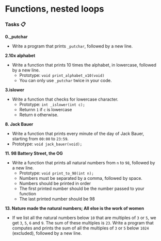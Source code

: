 # Functions, nested loops

### Tasks 📋

**0.\_putchar**

- Write a program that prints `_putchar`, followed by a new line.

**2.10x alphabet**

- Write a function that prints 10 times the alphabet, in lowercase, followed by a new line.
  - Prototype: `void print_alphabet_x10(void)`
  - You can only use `_putchar` twice in your code.

**3.islower**

- Write a function that checks for lowercase character.
  - Prototype: `int _islower(int c);`
  - Returnn `1` if `c` is lowercase
  - Return `0` otherwise.

**8. Jack Bauer**

- Write a function that prints every minute of the day of Jack Bauer, starting from `00:00` to `23:59`.
- Prototype: `void jack_bauer(void);`

**11. 98 Battery Street, the OG**

- Write a function that prints all natural numbers from `n` to `98`, followed by a new line.
  - Prototype: `void print_to_98(int n);`
  - Numbers must be separated by a comma, followed by space.
  - Numbers should be printed in order
  - The first printed number should be the number passed to your function
  - The last printed number should be 98

**13. Nature made the natural numbers; All else is the work of women**

- If we list all the natural numbers below `10` that are multiples of `3` or `5`, we get `3`, `5`, `6` and `9`. The sum of these multiples is `23`.
  Write a program that computes and prints the sum of all the multiples of `3` or `5` below `1024` (excluded), followed by a new line.

